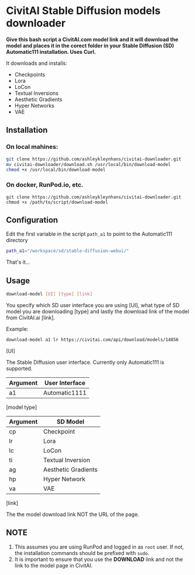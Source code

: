 # CivitAI Stable Diffusion models downloader

**Give this bash script a CivitAI.com model link and it will download the model and places it in the corect folder in your Stable Diffusion (SD) Automatic111 installation. Uses Curl.**

It downloads and installs:
- Checkpoints
- Lora
- LoCon
- Textual Inversions
- Aesthetic Gradients
- Hyper Networks
- VAE

## Installation

### On local mahines:
```bash
git clone https://github.com/ashleykleynhans/civitai-downloader.git
mv civitai-downloader/download.sh /usr/local/bin/download-model
chmod +x /usr/local/bin/download-model
```

### On docker, RunPod.io, etc. 

```shell
git clone https://github.com/ashleykleynhans/civitai-downloader.git
chmod +x /path/to/script/download-model
```

## Configuration

Edit the first variable in the script `path_a1` to point to the Automatic111 directory
```bash
path_a1="/workspace/sd/stable-diffusion-webui/"
```
That's it...

## Usage

```bash
download-model [UI] [type] [link]
```

You specify which SD user interface you are using [UI], what type of SD model you are downloading [type] and lastly the download link of the model from CivitAI.ai [link]. 

Example: 
```bash
download-model a1 lr https://civitai.com/api/download/models/14856
```

[UI]

The Stable Diffusion user interface. Currently only Automatic111 is supported.

| Argument   | User Interface      |
|------------|---------------------|
| a1         | Automatic1111       |

[model type]

| Argument   | SD Model            |
|------------|---------------------|
| cp         | Checkpoint          |
| lr         | Lora                |
| lc         | LoCon               |
| ti         | Textual Inversion   |
| ag         | Aesthetic Gradients |
| hp         | Hyper Network       |
| va         | VAE                 |

[link]

The the model download link NOT the URL of the page.


## NOTE

1. This assumes you are using RunPod and logged in as `root` user.  If not, the installation commands should be prefixed with `sudo`.
2. It is important to ensure that you use the **DOWNLOAD** link and not the link to the model page in CivitAI.
